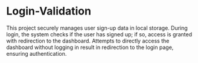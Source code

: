 # Login-Validation
This project securely manages user sign-up data in local storage. During login, the system checks if the user has signed up; if so, access is granted with redirection to the dashboard. Attempts to directly access the dashboard without logging in result in redirection to the login page, ensuring authentication.
